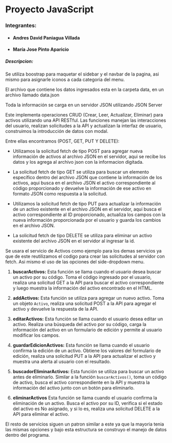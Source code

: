 # Proyecto JavaScript

### Integrantes:

- #### Andres David Paniagua Villada

- #### María Jose Pinto Aparicio



##### Descripcion:



Se utiliza boostrap para maquetar el sidebar y el navbar de la pagina, asi mismo para asignarle  iconos a cada categoria del menu.



El archivo que contiene los datos ingresados esta en la carpeta data, en un archivo llamado data.json



Toda la información se carga en un servidor JSON utilizando JSON Server



Este implementa operaciones CRUD (Crear, Leer, Actualizar, Eliminar) para activos utilizando una API RESTful. Las funciones manejan las interacciones del usuario, realizan solicitudes a la API y actualizan la interfaz de usuario, construimos la introducción de datos con modal. 



Entre ellas encontramos (POST, GET, PUT Y DELETE):



- Utilizamos la solicitud fetch de tipo POST para agregar nueva información de activos al archivo JSON en el servidor, aqui se recibe los datos y los agrega al archivo json con la informacion digitada.

  

- La solicitud fetch de tipo GET se utiliza para buscar un elemento  específico dentro del archivo JSON que contiene la información de los  activos, aqui busca en el archivo JSON el activo correspondiente al código proporcionado y devuelve la información de ese activo en formato JSON  como respuesta a la solicitud.

  

- Utilizamos la solicitud fetch de tipo PUT para actualizar la información de un activo existente en el archivo JSON en el servidor,  aqui busca el activo correspondiente al ID  proporcionado, actualiza los campos con la nueva información  proporcionada por el usuario y guarda los cambios en el archivo JSON.

  

- La solicitud fetch de tipo DELETE se utiliza para eliminar un activo existente del archivo JSON en el servidor al ingresar la id.



Se usara el servicio de Activos como ejemplo para los demas servicios ya que de este reutilizamos el codigo para crear las solicitudes al servidor con fetch. Asi mismo el uso de las opciones del side-dropdown menu.



1. **buscarActivos:** Esta función se llama cuando el usuario desea buscar un activo por su código. Toma el código ingresado por el usuario, realiza una solicitud GET a la API para buscar el activo correspondiente y luego muestra la información del activo encontrado en el HTML.

   

2. **addActivos:** Esta función se utiliza para agregar un nuevo activo. Toma un objeto `Activo`, realiza una solicitud POST a la API para agregar el activo y devuelve la respuesta de la API.

   

3. **editarActivos:** Esta función se llama cuando el usuario desea editar un activo. Realiza una búsqueda del activo por su código, carga la información del activo en un formulario de edición y permite al usuario modificar los campos.

   

4. **guardarEdicionActivos:** Esta función se llama cuando el usuario confirma la edición de un activo. Obtiene los valores del formulario de edición, realiza una solicitud PUT a la API para actualizar el activo y muestra una alerta al usuario con el resultado.

   

5. **buscadorEliminarActivos:** Esta función se utiliza para buscar un activo antes de eliminarlo. Similar a la función `buscarActivos()`, toma un código de activo, busca el activo correspondiente en la API y muestra la información del activo junto con un botón para eliminarlo.

   

6. **eliminarActivos** Esta función se llama cuando el usuario confirma la eliminación de un activo. Busca el activo por su ID, verifica si el estado del activo es No asignado, y si lo es, realiza una solicitud DELETE a la API para eliminar el activo.



El resto de servicios siguen un patron similar a este ya que la mayoria tenia las mismas opciones y bajo esta estructura se construyo el manejo de datos dentro del programa.



